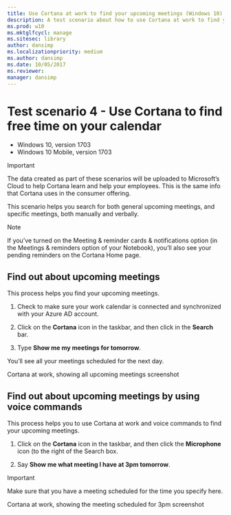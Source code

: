 ```yaml
---
title: Use Cortana at work to find your upcoming meetings (Windows 10)
description: A test scenario about how to use Cortana at work to find your upcoming meetings.
ms.prod: w10
ms.mktglfcycl: manage
ms.sitesec: library
author: dansimp
ms.localizationpriority: medium
ms.author: dansimp
ms.date: 10/05/2017
ms.reviewer: 
manager: dansimp
---
```


# Test scenario 4 - Use Cortana to find free time on your calendar

-   Windows 10, version 1703
-   Windows 10 Mobile, version 1703

>[!Important]
>The data created as part of these scenarios will be uploaded to Microsoft’s Cloud to help Cortana learn and help your employees. This is the same info that Cortana uses in the consumer offering.

This scenario helps you search for both general upcoming meetings, and specific meetings, both manually and verbally.

>[!Note]
>If you’ve turned on the Meeting & reminder cards & notifications option (in the Meetings & reminders option of your Notebook), you’ll also see your pending reminders on the Cortana Home page.

## Find out about upcoming meetings

This process helps you find your upcoming meetings.

1. Check to make sure your work calendar is connected and synchronized with your Azure AD account.

2. Click on the **Cortana** icon in the taskbar, and then click in the **Search** bar.

3. Type **Show me my meetings for tomorrow**.

You’ll see all your meetings scheduled for the next day.

Cortana at work, showing all upcoming meetings
screenshot

## Find out about upcoming meetings by using voice commands

This process helps you to use Cortana at work and voice commands to find your upcoming meetings.

1. Click on the **Cortana** icon in the taskbar, and then click the **Microphone** icon (to the right of the Search box.

2. Say **Show me what meeting I have at 3pm tomorrow**.

>[!Important]
>Make sure that you have a meeting scheduled for the time you specify here.

Cortana at work, showing the meeting scheduled for 3pm
screenshot
